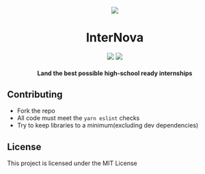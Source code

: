 <p align="center">
<img src="https://github.com/InterNova-Labs/web/blob/main/public/logo.png?raw=true" />
</p>

<h1 align="center">InterNova</h1>
<p align="center">
  <img src="https://img.shields.io/tokei/lines/github/InterNova-Labs/web?color=white&label=lines%20of%20code"/>
  <img src="https://img.shields.io/github/languages/InterNova-Labs/web?color=%230xfffff"/>
</p>
<h4 align="center">Land the best possible high-school ready internships</h4>

## Contributing
- Fork the repo
- All code must meet the `yarn eslint` checks
- Try to keep libraries to a minimum(excluding dev dependencies)

## License
This project is licensed under the MIT License
